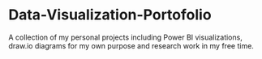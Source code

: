 # Data-Visualization-Portofolio
A collection of my personal projects including Power BI visualizations, draw.io diagrams for my own purpose and research work in my free time.
